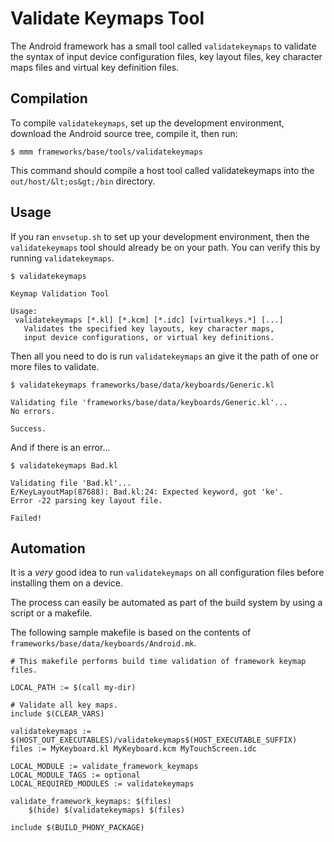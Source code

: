 <!--
   Copyright 2011 The Android Open Source Project

   Licensed under the Apache License, Version 2.0 (the "License");
   you may not use this file except in compliance with the License.
   You may obtain a copy of the License at

       http://www.apache.org/licenses/LICENSE-2.0

   Unless required by applicable law or agreed to in writing, software
   distributed under the License is distributed on an "AS IS" BASIS,
   WITHOUT WARRANTIES OR CONDITIONS OF ANY KIND, either express or implied.
   See the License for the specific language governing permissions and
   limitations under the License.
-->

# Validate Keymaps Tool #

The Android framework has a small tool called `validatekeymaps` to validate the
syntax of input device configuration files, key layout files, key character
maps files and virtual key definition files.

## Compilation ##

To compile `validatekeymaps`, set up the development environment, download
the Android source tree, compile it, then run:

    $ mmm frameworks/base/tools/validatekeymaps

This command should compile a host tool called validatekeymaps into the
`out/host/&lt;os&gt;/bin` directory.

## Usage ##

If you ran `envsetup.sh` to set up your development environment, then the
`validatekeymaps` tool should already be on your path.  You can verify
this by running `validatekeymaps`.

    $ validatekeymaps

    Keymap Validation Tool

    Usage:
     validatekeymaps [*.kl] [*.kcm] [*.idc] [virtualkeys.*] [...]
       Validates the specified key layouts, key character maps, 
       input device configurations, or virtual key definitions.

Then all you need to do is run `validatekeymaps` an give it the path of
one or more files to validate.

    $ validatekeymaps frameworks/base/data/keyboards/Generic.kl

    Validating file 'frameworks/base/data/keyboards/Generic.kl'...
    No errors.

    Success.

And if there is an error...

    $ validatekeymaps Bad.kl

    Validating file 'Bad.kl'...
    E/KeyLayoutMap(87688): Bad.kl:24: Expected keyword, got 'ke'.
    Error -22 parsing key layout file.

    Failed!

## Automation ##

It is a *very* good idea to run `validatekeymaps` on all configuration files
before installing them on a device.

The process can easily be automated as part of the build system by using a
script or a makefile.

The following sample makefile is based on the contents of
`frameworks/base/data/keyboards/Android.mk`.

    # This makefile performs build time validation of framework keymap files.

    LOCAL_PATH := $(call my-dir)

    # Validate all key maps.
    include $(CLEAR_VARS)

    validatekeymaps := $(HOST_OUT_EXECUTABLES)/validatekeymaps$(HOST_EXECUTABLE_SUFFIX)
    files := MyKeyboard.kl MyKeyboard.kcm MyTouchScreen.idc

    LOCAL_MODULE := validate_framework_keymaps
    LOCAL_MODULE_TAGS := optional
    LOCAL_REQUIRED_MODULES := validatekeymaps

    validate_framework_keymaps: $(files)
        $(hide) $(validatekeymaps) $(files)

    include $(BUILD_PHONY_PACKAGE)
